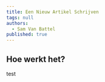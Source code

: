 ```yaml
---
title: Een Nieuw Artikel Schrijven
tags: null
authors:
  - Sam Van Battel
published: true
---
```


## Hoe werkt het?

test
